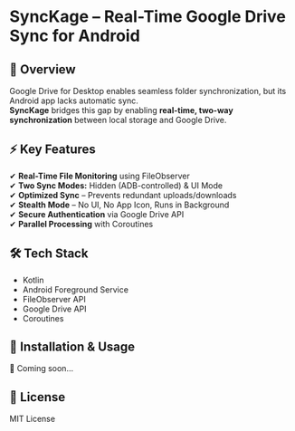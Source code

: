 # SyncKage – Real-Time Google Drive Sync for Android  

## 📌 Overview  
Google Drive for Desktop enables seamless folder synchronization, but its Android app lacks automatic sync.  
**SyncKage** bridges this gap by enabling **real-time, two-way synchronization** between local storage and Google Drive.  

## ⚡ Key Features  
✔ **Real-Time File Monitoring** using FileObserver  
✔ **Two Sync Modes:** Hidden (ADB-controlled) & UI Mode  
✔ **Optimized Sync** – Prevents redundant uploads/downloads  
✔ **Stealth Mode** – No UI, No App Icon, Runs in Background  
✔ **Secure Authentication** via Google Drive API  
✔ **Parallel Processing** with Coroutines  

## 🛠 Tech Stack  
- Kotlin  
- Android Foreground Service  
- FileObserver API  
- Google Drive API  
- Coroutines  

## 📂 Installation & Usage  
🚀 Coming soon...  

## 📜 License  
MIT License  
